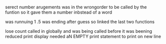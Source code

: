 serect number arugements was in the wrongorder to be called by the funtion so it gave them a number inbstead of a word 

was runnuing 1 .5 was ending after guess so linked the last two functions

lose count called in globally  and was being called before it was beening reduced 
print display needed aN EMPTY print statement to print on new line
